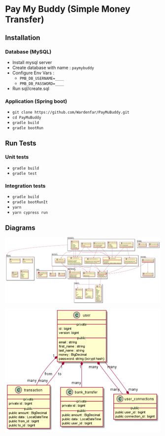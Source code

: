 # Pay My Buddy (Simple Money Transfer)

## Installation

### Database (MySQL)

 - Install mysql server
 - Create database with name : `paymybuddy`
 - Configure Env Vars : 
    - `PMB_DB_USERNAME=____`
    - `PMB_DB_PASSWORD=____`
 - Run sql/create.sql

### Application (Spring boot)

 - `git clone https://github.com/Wardenfar/PayMuBuddy.git`
 - `cd PayMuBuddy`
 - `gradle build`
 - `gradle bootRun`

## Run Tests

### Unit tests

- `gradle build`
- `gradle test`

### Integration tests

- `gradle build`
- `gradle bootRunIt`
- `yarn`
- `yarn cypress run`

## Diagrams

![Class](images/uml_class.png)

![Database](images/uml_database.png)